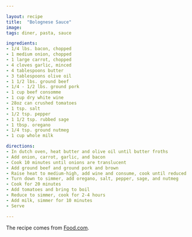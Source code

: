 ```yaml
---

layout: recipe
title:  "Bolognese Sauce"
image: 
tags: diner, pasta, sauce

ingredients:
- 1/4 lbs. bacon, chopped
- 1 medium onion, chopped
- 1 large carrot, chopped
- 4 cloves garlic, minced
- 4 tablespoons butter
- 3 tablespoons olive oil
- 1 1/2 lbs. ground beef
- 1/4 - 1/2 lbs. ground pork
- 1 cup beef consomme
- 1 cup dry white wine
- 28oz can crushed tomatoes
- 1 tsp. salt
- 1/2 tsp. pepper
- 1 1/2 tsp. rubbed sage
- 1 tbsp. oregano
- 1/4 tsp. ground nutmeg
- 1 cup whole milk

directions:
- In dutch oven, heat butter and olive oil until butter froths
- Add onion, carrot, garlic, and bacon
- Cook 10 minutes until onions are translucent
- Add ground beef and ground pork and brown
- Raise heat to medium-high, add wine and consume, cook until reduced
- Turn down to simmer, add oregano, salt, pepper, sage, and nutmeg
- Cook for 20 minutes
- Add tomatoes and bring to boil
- Reduce to simmer, cook for 2-4 hours
- Add milk, simmer for 10 minutes
- Serve

---
```


The recipe comes from [Food.com](https://www.food.com/recipe/real-italian-bolognese-sauce-83950).

